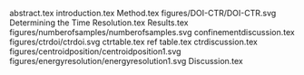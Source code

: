 abstract.tex
introduction.tex
Method.tex
figures/DOI-CTR/DOI-CTR.svg
Determining the Time Resolution.tex
Results.tex
figures/numberofsamples/numberofsamples.svg
confinementdiscussion.tex
figures/ctrdoi/ctrdoi.svg
ctrtable.tex
ref table.tex
ctrdiscussion.tex
figures/centroidposition/centroidposition1.svg
figures/energyresolution/energyresolution1.svg
Discussion.tex